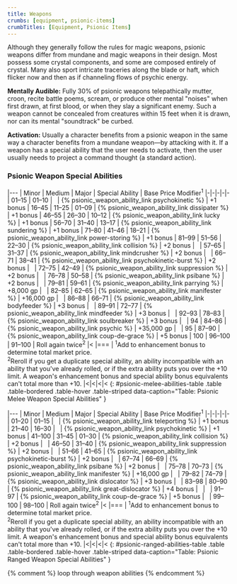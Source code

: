 ```yaml
---
title: Weapons
crumbs: [equipment, psionic-items]
crumbTitles: [Equipment, Psionic Items]
---
```


Although they generally follow the rules for magic weapons, psionic weapons differ from mundane and magic weapons in their design. Most possess some crystal components, and some are composed entirely of crystal. Many also sport intricate traceries along the blade or haft, which flicker now and then as if channeling flows of psychic energy.

**Mentally Audible:** Fully 30% of psionic weapons telepathically mutter, croon, recite battle poems, scream, or produce other mental "noises" when first drawn, at first blood, or when they slay a significant enemy. Such a weapon cannot be concealed from creatures within 15 feet when it is drawn, nor can its mental "soundtrack" be curbed.

**Activation:** Usually a character benefits from a psionic weapon in the same way a character benefits from a mundane weapon—by attacking with it. If a weapon has a special ability that the user needs to activate, then the user usually needs to project a command thought (a standard action).

### Psionic Weapon Special Abilities

|---
| Minor | Medium | Major | Special Ability | Base Price Modifier<sup>1</sup>
|-|-|-|-|-
| 01–15 | 01–10 | &nbsp; | {% psionic_weapon_ability_link psychokinetic %} | +1 bonus
| 16–45 | 11–25 | 01–09 | {% psionic_weapon_ability_link dissipater %} | +1 bonus
| 46–55 | 26–30 | 10–12 | {% psionic_weapon_ability_link lucky %} | +1 bonus
| 56–70 | 31–40 | 13–17 | {% psionic_weapon_ability_link sundering %} | +1 bonus
| 71–80 | 41–46 | 18–21 | {% psionic_weapon_ability_link power-storing %} | +1 bonus
| 81–99 | 51–56 | 22–30 | {% psionic_weapon_ability_link collision %} | +2 bonus
| &nbsp; | 57–65 | 31–37 | {% psionic_weapon_ability_link mindcrusher %} | +2 bonus
| &nbsp; | 66–71 | 38–41 | {% psionic_weapon_ability_link psychokinetic-burst %} | +2 bonus
| &nbsp; | 72–75 | 42–49 | {% psionic_weapon_ability_link suppression %} | +2 bonus
| &nbsp; | 76–78 | 50–58 | {% psionic_weapon_ability_link psibane %} | +2 bonus
| &nbsp; | 79–81 | 59–61 | {% psionic_weapon_ability_link parrying %} | +8,000 gp
| &nbsp; | 82–85 | 62–65 | {% psionic_weapon_ability_link manifester %} | +16,000 gp
| &nbsp; | 86–88 | 66–71 | {% psionic_weapon_ability_link bodyfeeder %} | +3 bonus
| &nbsp; | 89–91 | 72–77 | {% psionic_weapon_ability_link mindfeeder %} | +3 bonus
| &nbsp; | 92–93 | 78–83 | {% psionic_weapon_ability_link soulbreaker %} | +3 bonus
| &nbsp; | 94 | 84–86 | {% psionic_weapon_ability_link psychic %} | +35,000 gp
| &nbsp; | 95 | 87–90 | {% psionic_weapon_ability_link coup-de-grace %} | +5 bonus
| 100 | 96–100 | 91–100 | Roll again twice<sup>2</sup> |<
|===
| <sup>1</sup>Add to enhancement bonus to determine total market price.<br><sup>2</sup>Reroll if you get a duplicate special ability, an ability incompatible with an ability that you've already rolled, or if the extra ability puts you over the +10 limit. A weapon's enhancement bonus and special ability bonus equivalents can't total more than +10. |<|<|<|<
{: #psionic-melee-abilities-table .table .table-bordered .table-hover .table-striped data-caption="Table: Psionic Melee Weapon Special Abilities" }

|---
| Minor | Medium | Major | Special Ability | Base Price Modifier<sup>1</sup>
|-|-|-|-|-
| 01–20 | 01–15 | &nbsp; | {% psionic_weapon_ability_link teleporting %} | +1 bonus
| 21–40 | 16–30 | &nbsp; | {% psionic_weapon_ability_link psychokinetic %} | +1 bonus
| 41–100 | 31–45 | 01–30 | {% psionic_weapon_ability_link collision %} | +2 bonus
| &nbsp; | 46–50 | 31–40 | {% psionic_weapon_ability_link suppression %} | +2 bonus
| &nbsp; | 51–66 | 41–65 | {% psionic_weapon_ability_link psychokinetic-burst %} | +2 bonus
| &nbsp; | 67–74 | 66–69 | {% psionic_weapon_ability_link psibane %} | +2 bonus
| &nbsp; | 75–78 | 70–73 | {% psionic_weapon_ability_link manifester %} | +16,000 gp
| &nbsp; | 79–82 | 74–79 | {% psionic_weapon_ability_link dislocator %} | +3 bonus
| &nbsp; | 83–98 | 80–90 | {% psionic_weapon_ability_link great-dislocator %} | +4 bonus
| &nbsp; | &nbsp; | 91–97 | {% psionic_weapon_ability_link coup-de-grace %} | +5 bonus
| &nbsp; | 99–100 | 98–100 | Roll again twice<sup>2</sup> |<
|===
| <sup>1</sup>Add to enhancement bonus to determine total market price.<br><sup>2</sup>Reroll if you get a duplicate special ability, an ability incompatible with an ability that you've already rolled, or if the extra ability puts you over the +10 limit. A weapon's enhancement bonus and special ability bonus equivalents can't total more than +10. |<|<|<|<
{: #psionic-ranged-abilities-table .table .table-bordered .table-hover .table-striped data-caption="Table: Psionic Ranged Weapon Special Abilities" }

{% comment %}
loop through weapon abilities
{% endcomment %}
